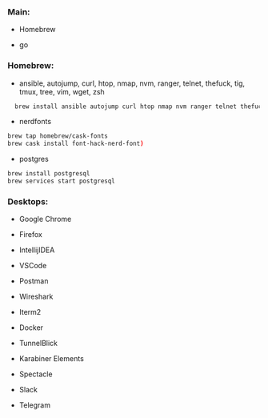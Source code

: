 ### Main:

- Homebrew

- go

### Homebrew:

- ansible, autojump, curl, htop, nmap, nvm, ranger, telnet, thefuck, tig, tmux, tree, vim, wget, zsh

```bash
  brew install ansible autojump curl htop nmap nvm ranger telnet thefuck tig tmux tree vim wget zsh
```

- nerdfonts

```bash
brew tap homebrew/cask-fonts
brew cask install font-hack-nerd-font)
```

- postgres

```bash
brew install postgresql
brew services start postgresql
```

### Desktops:

- Google Chrome

- Firefox

- IntellijIDEA

- VSCode

- Postman

- Wireshark

- Iterm2

- Docker

- TunnelBlick

- Karabiner Elements

- Spectacle

- Slack

- Telegram
